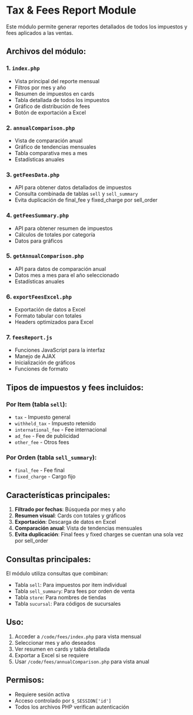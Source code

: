 # Tax & Fees Report Module

Este módulo permite generar reportes detallados de todos los impuestos y fees aplicados a las ventas.

## Archivos del módulo:

### 1. `index.php`
- Vista principal del reporte mensual
- Filtros por mes y año
- Resumen de impuestos en cards
- Tabla detallada de todos los impuestos
- Gráfico de distribución de fees
- Botón de exportación a Excel

### 2. `annualComparison.php`
- Vista de comparación anual
- Gráfico de tendencias mensuales
- Tabla comparativa mes a mes
- Estadísticas anuales

### 3. `getFeesData.php`
- API para obtener datos detallados de impuestos
- Consulta combinada de tablas `sell` y `sell_summary`
- Evita duplicación de final_fee y fixed_charge por sell_order

### 4. `getFeesSummary.php`
- API para obtener resumen de impuestos
- Cálculos de totales por categoría
- Datos para gráficos

### 5. `getAnnualComparison.php`
- API para datos de comparación anual
- Datos mes a mes para el año seleccionado
- Estadísticas anuales

### 6. `exportFeesExcel.php`
- Exportación de datos a Excel
- Formato tabular con totales
- Headers optimizados para Excel

### 7. `feesReport.js`
- Funciones JavaScript para la interfaz
- Manejo de AJAX
- Inicialización de gráficos
- Funciones de formato

## Tipos de impuestos y fees incluidos:

### Por Item (tabla `sell`):
- `tax` - Impuesto general
- `withheld_tax` - Impuesto retenido
- `international_fee` - Fee internacional
- `ad_fee` - Fee de publicidad
- `other_fee` - Otros fees

### Por Orden (tabla `sell_summary`):
- `final_fee` - Fee final
- `fixed_charge` - Cargo fijo

## Características principales:

1. **Filtrado por fechas**: Búsqueda por mes y año
2. **Resumen visual**: Cards con totales y gráficos
3. **Exportación**: Descarga de datos en Excel
4. **Comparación anual**: Vista de tendencias mensuales
5. **Evita duplicación**: Final fees y fixed charges se cuentan una sola vez por sell_order

## Consultas principales:

El módulo utiliza consultas que combinan:
- Tabla `sell`: Para impuestos por item individual
- Tabla `sell_summary`: Para fees por orden de venta
- Tabla `store`: Para nombres de tiendas
- Tabla `sucursal`: Para códigos de sucursales

## Uso:

1. Acceder a `/code/fees/index.php` para vista mensual
2. Seleccionar mes y año deseados
3. Ver resumen en cards y tabla detallada
4. Exportar a Excel si se requiere
5. Usar `/code/fees/annualComparison.php` para vista anual

## Permisos:

- Requiere sesión activa
- Acceso controlado por `$_SESSION['id']`
- Todos los archivos PHP verifican autenticación
